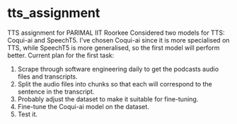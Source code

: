 # tts_assignment
TTS assignment for PARIMAL IIT Roorkee
Considered two models for TTS: Coqui-ai and SpeechT5. I've chosen Coqui-ai since it is more specialised on TTS, while SpeechT5 is more generalised, so the first model will perform better.
Current plan for the first task:
1. Scrape through software engineering daily to get the podcasts audio files and transcripts.
2. Split the audio files into chunks so that each will correspond to the sentence in the transcript.
3. Probably adjust the dataset to make it suitable for fine-tuning.
4. Fine-tune the Coqui-ai model on the dataset.
5. Test it.